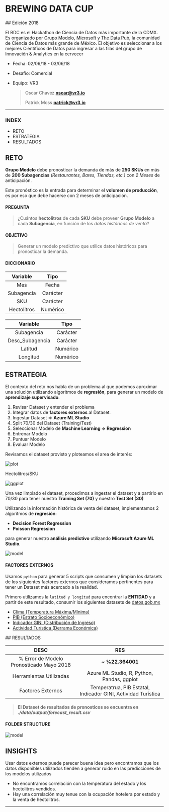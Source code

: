 # BREWING DATA CUP
## Edición 2018

El BDC es el Hackathon de Ciencia de Datos más importante de la CDMX. Es organizado por [Grupo Modelo](https://en.wikipedia.org/wiki/Grupo_Modelo), [Microsoft](https://www.microsoft.com) y [The Data Pub](https://facebook.com/thedatapub), la comunidad de Ciencia de Datos más grande de México. El objetivo es seleccionar a los mejores Científicos de Datos para ingresar a las filas del grupo de Innovación & Analytics en la cervecer

- Fecha: 02/06/18 - 03/06/18
- Desafío: Comercial
- Equipo: VR3

	> Oscar Chavez **<oscar@vr3.io>**
	> 
	> Patrick Moss **<patrick@vr3.io>**

---

### INDEX

- RETO
- ESTRATEGIA
- RESULTADOS

## RETO

**Grupo Modelo** debe pronosticar la demanda 
de más de **250 SKUs** en más de **200 Subagencias** *(Restaurantes, Bares, Tiendas, etc.)* con *2 Meses* de anticipación.

Este pronóstico es la entrada para determinar el **volumen de producción**, es por eso que debe hacerse con 2 meses de anticipación.

#### PREGUNTA

> ¿Cuántos **hectolitros** de cada **SKU** debe proveer **Grupo Modelo** a cada **Subagencia**, en función de los *datos históricos de venta*?

#### OBJETIVO

> Generar un modelo predictivo que utilice datos históricos para pronosticar la demanda.

#### DICCIONARIO

| Variable | Tipo |
|:-:|:-:|
| Mes | Fecha |
| Subagencia | Carácter |
| SKU | Carácter |
| Hectolitros | Numérico |

| Variable | Tipo |
|:-:|:-:|
| Subagencia | Carácter |
| Desc_Subagencia | Carácter |
| Latitud | Numérico |
| Longitud | Numérico |

## ESTRATEGIA

El contexto del reto nos habla de un problema al que podemos aproximar una solución utilizando algoritmos de **regresión**, para generar un modelo de **aprendizaje supervisado**.

1. Revisar Dataset y entender el problema
2. Integrar datos de **factores externos** al Dataset.
2. Ingestar Dataset => **Azure ML Studio**
3. Split 70/30 del Dataset (Training/Test)
4. Seleccionar Modelo de **Machine Learning => Regression**
5. Entrenar Modelo
6. Puntuar Modelo
7. Evaluar Modelo

Revisamos el dataset provisto y ploteamos el area de interés:

![plot](https://static.vr3.io/vr3/img/projects/dbc/plot.jpg)

Hectolitros/SKU

![ggplot](https://static.vr3.io/vr3/img/projects/dbc/skuplot.jpg)

Una vez limpiado el dataset, procedimos a ingestar el dataset y a partirlo en 70/30 para tener nuestro **Training Set (70)** y nuestro **Test Set (30)**

Utilizando la información histórica de venta del dataset, implementamos 2 algoritmos de **regresión**:

- **Decision Forest Regression**
- **Poisson Regression**

para generar nuestro **análisis predictivo** utilizando **Microsoft Azure ML Studio**.

![model](https://static.vr3.io/vr3/img/projects/dbc/model.png)


#### FACTORES EXTERNOS

Usamos `python` para generar 5 scripts que consumen y limpian los datasets de los siguientes factores externos que consideramos pertinentes para tener un Dataset más acercado a la realidad.

Primero utilizamos la `latitud y longitud` para encontrar la **ENTIDAD** y a partir de este resultado, consumir los siguientes datasets de [datos.gob.mx](datos.gob.mx
)

- [Clima (Temperatura Máxima/Mínima)](https://datos.gob.mx/busca/dataset/temperatura-maxima-excel)
- [PIB (Estrato Socioeconómico)](https://datos.gob.mx/busca/dataset/el-pib-y-variables-demograficas-entidades)
- [Indicador GINI (Distribución de Ingreso)](https://datos.gob.mx/busca/dataset/valor-del-coeficiente-de-desigualdad-gini-nacional-y-por-entidad-federativa-2010-2012) 
- [Actividad Turística (Derrama Económica)](https://datos.gob.mx/busca/dataset/actividad-hotelera-por-entidad-federativa-ocupacion-y-llegada-de-turistas)


## RESULTADOS

| DESC  | RES |
|:-:|:-:|
| % Error de Modelo Pronosticado Mayo 2018  | **~ %22.364001** | 
| Herramientas Utilizadas  |  Azure ML Studio, R, Python, Pandas, ggplot |
| Factores Externos | Temperatrua, PIB Estatal, Indicador GINI, Actividad Turística 

> #### El **Dataset** de resultados de pronosticos se encuentra en *./data/output/forecast_result.csv*

#### FOLDER STRUCTURE

![model](https://static.vr3.io/vr3/img/projects/dbc/tree.png)

## INSIGHTS

Usar datos externos puede parecer buena idea pero encontramos que los datos disponibles utilizados tienden a generar ruido en las predicciones de los modelos utilizados

- No encontramos correlación con la temperatura del estado y los hectolitros vendidos.
- Hay una correlación muy tenue con la ocupación hotelera por estado y la venta de hectolitros.

---
